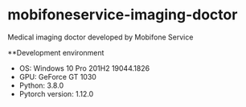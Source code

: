 # mobifoneservice-imaging-doctor
Medical imaging doctor developed by Mobifone Service

**Development environment

- OS: Windows 10 Pro 201H2 19044.1826
- GPU: GeForce GT 1030
- Python: 3.8.0
- Pytorch version: 1.12.0
